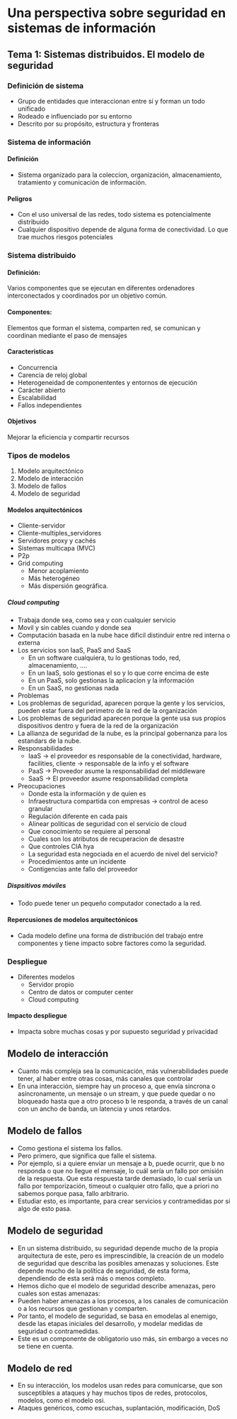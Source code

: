 
# Una perspectiva sobre seguridad en sistemas de información
## Tema 1: Sistemas distribuidos. El modelo de seguridad

### Definición de sistema
- Grupo de entidades que interaccionan entre sí y forman un todo unificado
- Rodeado e influenciado por su entorno
- Descrito por su propósito, estructura y fronteras

### Sistema de información
#### Definición
- Sistema organizado para la coleccion, organización, almacenamiento, tratamiento y comunicación de información.
#### Peligros
- Con el uso universal de las redes, todo sistema es potencialmente distribuido
- Cualquier dispositivo depende de alguna forma de conectividad. Lo que trae muchos riesgos potenciales

### Sistema distribuido
#### Definición: 
Varios componentes que se ejecutan en diferentes ordenadores interconectados y coordinados por un objetivo común.
#### Componentes: 
Elementos que forman el sistema, comparten red, se comunican y coordinan mediante el paso de mensajes
#### Caracteristicas
- Concurrencia 
- Carencia de reloj global
- Heterogeneidad de componententes y entornos de ejecución
- Carácter abierto
- Escalabilidad
- Fallos independientes
#### Objetivos
Mejorar la eficiencia y compartir recursos


### Tipos de modelos
1. Modelo arquitectónico
2. Modelo de interacción
3. Modelo de fallos
4. Modelo de seguridad

#### Modelos arquitectónicos
- Cliente-servidor
- Cliente-multiples_servidores
- Servidores proxy y cachés
- Sistemas multicapa (MVC)
- P2p
- Grid computing
  - Menor acoplamiento
  - Más heterogéneo
  - Más dispersión geográfica.
##### Cloud computing
- Trabaja donde sea, como sea y con cualquier servicio
- Movil y sin cables cuando y donde sea
- Computación basada en la nube hace dificil distinduir entre red interna o externa
- Los servicios son IaaS, PaaS and SaaS
  - En un software cualquiera, tu lo gestionas todo, red, almacenamiento, ....
  - En un IaaS, solo gestionas el so y lo que corre encima de este
  - En un PaaS, solo gestionas la aplicacion y la información
  - En un SaaS, no gestionas nada
-  Problemas 
  - Los problemas de seguridad, aparecen porque la gente y los servicios, pueden estar fuera del perimetro de la red de la organización
  - Los problemas de seguridad aparecen porque la gente usa sus propios dispositivos dentro y fuera de la red de la organización
  - La allianza de seguridad de la nube, es la principal gobernanza para los estandars de la nube.
- Responsabilidades
  - IaaS -> el proveedor es responsable de la conectividad, hardware, facilities, cliente -> responsable de la info y el software
  - PaaS -> Proveedor asume la responsabilidad del middleware
  - SaaS -> El proveedor asume responsabilidad completa     
- Preocupaciones
  - Donde esta la información y de quien es
  - Infraestructura compartida con empresas -> control de aceso granular
  - Regulación diferente en cada pais
  - Alinear politicas de seguridad con el servicio de cloud
  - Que conocimiento se requiere al personal
  - Cuales son los atributos de recuperacion de desastre
  - Que controles CIA hya
  - La seguridad esta negociada en el acuerdo de nivel del servicio?
  - Procedimientos ante un incidente
  - Contigencias ante fallo del proveedor
##### Dispsitivos móviles
- Todo puede tener un pequeño computador conectado a la red.

#### Repercusiones de modelos arquitectónicos
- Cada modelo define una forma de distribución del trabajo entre componentes y tiene impacto sobre factores como la seguridad.

### Despliegue
- Diferentes modelos
  - Servidor propio
  - Centro de datos or computer center
  - Cloud computing 

#### Impacto despliegue
- Impacta sobre muchas cosas y por supuesto seguridad y privacidad



## Modelo de interacción
- Cuanto más compleja sea la comunicación, más vulnerabilidades puede tener, al haber entre otras cosas, más canales que controlar
- En una interacción, siempre hay un proceso a, que envía sincrona o asíncronamente, un mensaje o un stream, y que puede quedar o no bloqueado hasta que a otro proceso b le responda, a través de un canal con un ancho de banda, un latencia y unos retardos.

## Modelo de fallos
- Como gestiona el sistema los fallos. 
- Pero primero, que significa que falle el sistema. 
- Por ejemplo, si a quiere enviar un mensaje a b, puede ocurrir, que b no responda o que no llegue el mensaje, lo cuál sería un fallo por omisión de la respuesta. Que esta respuesta tarde demasiado, lo cual sería un fallo por temporización, timeout o cualquier otro fallo, que a priori no sabemos porque pasa, fallo arbitrario.
-  Estudiar esto, es importante, para crear servicios y contramedidas por si algo de esto pasa.

## Modelo de seguridad

- En un sistema distribuido, su seguridad depende mucho de la propia arquitectura de este, pero es imprescindible, la creación de un modelo de seguridad que describa las posibles amenazas y soluciones. Este depende mucho de la política de seguridad, de esta forma, dependiendo de esta será más o menos completo.
- Hemos dicho que el modelo de seguridad describe amenazas, pero cuales son estas amenazas:
- Pueden haber amenazas a los procesos, a los canales de comunicación o a los recursos que gestionan y comparten.
- Por tanto, el modelo de seguridad, se basa en emodelas al enemigo, desde las etapas iniciales del desarrollo, y modelar medidas de seguridad o contramedidas.
- Este es un componente de obligatorio uso más, sin embargo a veces no se tiene en cuenta.

## Modelo de red
- En su interacción, los modelos usan redes para comunicarse, que son susceptibles a ataques y hay muchos tipos de redes, protocolos, modelos, como el modelo osi.
- Ataques genéricos, como escuchas, suplantación, modificación, DoS
